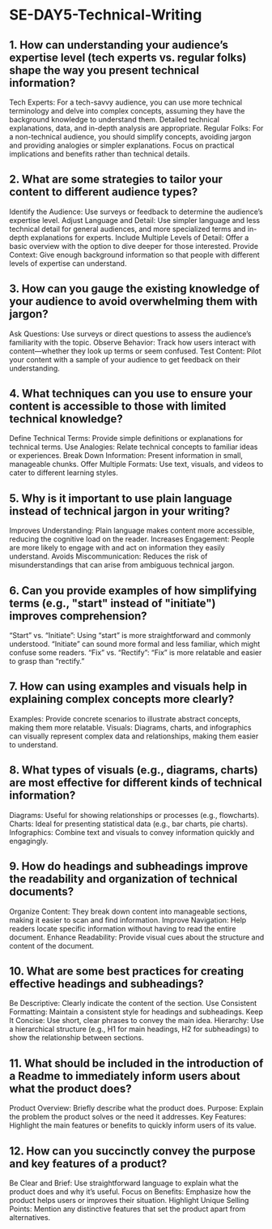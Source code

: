 # SE-DAY5-Technical-Writing
## 1. How can understanding your audience’s expertise level (tech experts vs. regular folks) shape the way you present technical information?
Tech Experts: For a tech-savvy audience, you can use more technical terminology and delve into complex concepts, assuming they have the background knowledge to understand them. Detailed technical explanations, data, and in-depth analysis are appropriate.
Regular Folks: For a non-technical audience, you should simplify concepts, avoiding jargon and providing analogies or simpler explanations. Focus on practical implications and benefits rather than technical details.
## 2. What are some strategies to tailor your content to different audience types?
Identify the Audience: Use surveys or feedback to determine the audience’s expertise level.
Adjust Language and Detail: Use simpler language and less technical detail for general audiences, and more specialized terms and in-depth explanations for experts.
Include Multiple Levels of Detail: Offer a basic overview with the option to dive deeper for those interested.
Provide Context: Give enough background information so that people with different levels of expertise can understand.
## 3. How can you gauge the existing knowledge of your audience to avoid overwhelming them with jargon?
Ask Questions: Use surveys or direct questions to assess the audience’s familiarity with the topic.
Observe Behavior: Track how users interact with content—whether they look up terms or seem confused.
Test Content: Pilot your content with a sample of your audience to get feedback on their understanding.
## 4. What techniques can you use to ensure your content is accessible to those with limited technical knowledge?
Define Technical Terms: Provide simple definitions or explanations for technical terms.
Use Analogies: Relate technical concepts to familiar ideas or experiences.
Break Down Information: Present information in small, manageable chunks.
Offer Multiple Formats: Use text, visuals, and videos to cater to different learning styles.
## 5. Why is it important to use plain language instead of technical jargon in your writing?
Improves Understanding: Plain language makes content more accessible, reducing the cognitive load on the reader.
Increases Engagement: People are more likely to engage with and act on information they easily understand.
Avoids Miscommunication: Reduces the risk of misunderstandings that can arise from ambiguous technical jargon.
## 6. Can you provide examples of how simplifying terms (e.g., "start" instead of "initiate") improves comprehension?
“Start” vs. “Initiate”: Using “start” is more straightforward and commonly understood. “Initiate” can sound more formal and less familiar, which might confuse some readers.
“Fix” vs. “Rectify”: “Fix” is more relatable and easier to grasp than “rectify.”
## 7. How can using examples and visuals help in explaining complex concepts more clearly?
Examples: Provide concrete scenarios to illustrate abstract concepts, making them more relatable.
Visuals: Diagrams, charts, and infographics can visually represent complex data and relationships, making them easier to understand.
## 8. What types of visuals (e.g., diagrams, charts) are most effective for different kinds of technical information?
Diagrams: Useful for showing relationships or processes (e.g., flowcharts).
Charts: Ideal for presenting statistical data (e.g., bar charts, pie charts).
Infographics: Combine text and visuals to convey information quickly and engagingly.

## 9. How do headings and subheadings improve the readability and organization of technical documents?
Organize Content: They break down content into manageable sections, making it easier to scan and find information.
Improve Navigation: Help readers locate specific information without having to read the entire document.
Enhance Readability: Provide visual cues about the structure and content of the document.
## 10. What are some best practices for creating effective headings and subheadings?
Be Descriptive: Clearly indicate the content of the section.
Use Consistent Formatting: Maintain a consistent style for headings and subheadings.
Keep It Concise: Use short, clear phrases to convey the main idea.
Hierarchy: Use a hierarchical structure (e.g., H1 for main headings, H2 for subheadings) to show the relationship between sections.
## 11. What should be included in the introduction of a Readme to immediately inform users about what the product does?
Product Overview: Briefly describe what the product does.
Purpose: Explain the problem the product solves or the need it addresses.
Key Features: Highlight the main features or benefits to quickly inform users of its value.
## 12. How can you succinctly convey the purpose and key features of a product?
Be Clear and Brief: Use straightforward language to explain what the product does and why it’s useful.
Focus on Benefits: Emphasize how the product helps users or improves their situation.
Highlight Unique Selling Points: Mention any distinctive features that set the product apart from alternatives.
